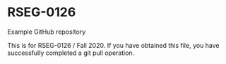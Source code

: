 # RSEG-0126
Example GitHub repository

This is for RSEG-0126 / Fall 2020. If you have obtained
this file, you have successfully completed a git pull
operation.


